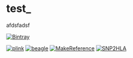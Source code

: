 # test_

afdsfadsf

[![Bintray](https://img.shields.io/bintray/v/asciidoctor/maven/asciidoctorj.svg?maxAge=2592000)](https://bintray.com/asciidoctor/maven/asciidoctorj)

[![plink](https://img.shields.io/badge/plink-v1.07-red.svg)](http://zzz.bwh.harvard.edu/plink/) [![beagle](https://img.shields.io/badge/Beagle-v3.0.4-blue.svg)](https://faculty.washington.edu/browning/beagle/beagle.html) [![MakeReference](https://img.shields.io/badge/MakeReference-v1.0-brightgreen.svg)](http://software.broadinstitute.org/mpg/snp2hla/makereference_manual.html) [![SNP2HLA](https://img.shields.io/badge/SNP2HLA-v1.0.3-red.svg)](http://software.broadinstitute.org/mpg/snp2hla/)

